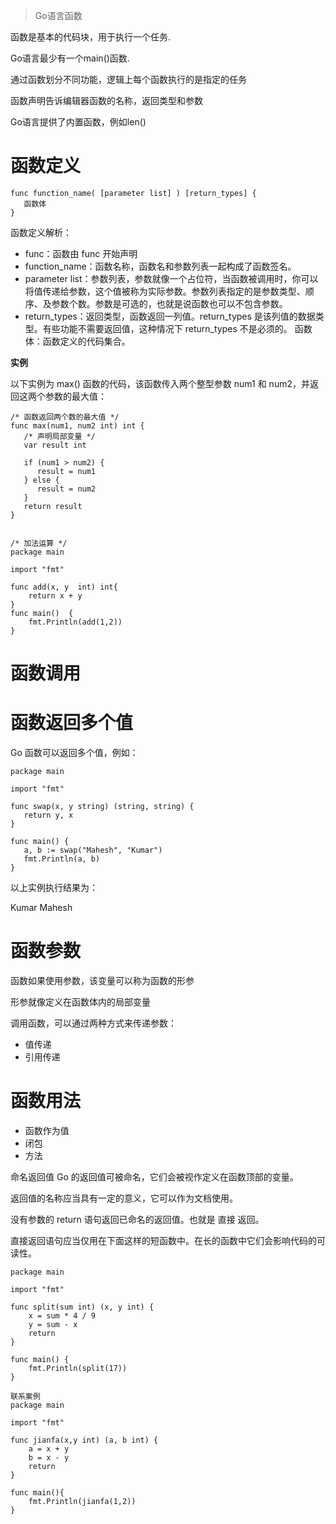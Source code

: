 > Go语言函数

函数是基本的代码块，用于执行一个任务.

Go语言最少有一个main()函数.

通过函数划分不同功能，逻辑上每个函数执行的是指定的任务

函数声明告诉编辑器函数的名称，返回类型和参数

Go语言提供了内置函数，例如len()
# 函数定义
```
func function_name( [parameter list] ) [return_types] {
   函数体
}
```
函数定义解析：
- func：函数由 func 开始声明
- function_name：函数名称，函数名和参数列表一起构成了函数签名。
- parameter list：参数列表，参数就像一个占位符，当函数被调用时，你可以将值传递给参数，这个值被称为实际参数。参数列表指定的是参数类型、顺序、及参数个数。参数是可选的，也就是说函数也可以不包含参数。
- return_types：返回类型，函数返回一列值。return_types 是该列值的数据类型。有些功能不需要返回值，这种情况下 return_types 不是必须的。
函数体：函数定义的代码集合。

**实例**

以下实例为 max() 函数的代码，该函数传入两个整型参数 num1 和 num2，并返回这两个参数的最大值：
```
/* 函数返回两个数的最大值 */
func max(num1, num2 int) int {
   /* 声明局部变量 */
   var result int

   if (num1 > num2) {
      result = num1
   } else {
      result = num2
   }
   return result
}


/* 加法运算 */
package main

import "fmt"

func add(x, y  int) int{
	return x + y
}
func main()  {
	fmt.Println(add(1,2))
}

```
# 函数调用
# 函数返回多个值
Go 函数可以返回多个值，例如：
```
package main

import "fmt"

func swap(x, y string) (string, string) {
   return y, x
}

func main() {
   a, b := swap("Mahesh", "Kumar")
   fmt.Println(a, b)
}
```
以上实例执行结果为：

Kumar Mahesh

# 函数参数
函数如果使用参数，该变量可以称为函数的形参

形参就像定义在函数体内的局部变量

调用函数，可以通过两种方式来传递参数：
- 值传递
- 引用传递

# 函数用法
- 函数作为值
- 闭包
- 方法

命名返回值
Go 的返回值可被命名，它们会被视作定义在函数顶部的变量。

返回值的名称应当具有一定的意义，它可以作为文档使用。

没有参数的 return 语句返回已命名的返回值。也就是 直接 返回。

直接返回语句应当仅用在下面这样的短函数中。在长的函数中它们会影响代码的可读性。

```
package main

import "fmt"

func split(sum int) (x, y int) {
	x = sum * 4 / 9
	y = sum - x
	return
}

func main() {
	fmt.Println(split(17))
}

联系案例
package main

import "fmt"

func jianfa(x,y int) (a, b int) {
	a = x + y
	b = x - y
	return
}

func main(){
	fmt.Println(jianfa(1,2))
}
```
